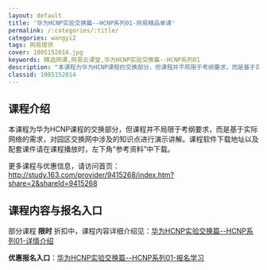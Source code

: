 ```yaml
---
layout: default
title: '华为HCNP实验交换篇--HCNP系列01-网易精品单课'
permalink: /:categories/:title/
categories: wangyi2
tags: 网易提供
cover: 1005152014.jpg
keywords: 精选网课,网易云课堂,华为HCNP实验交换篇--HCNP系列01
description: "本课程为华为HCNP课程的交换部分，但课程并不局限于考纲要求，而是基于实际网络的需求，对园区交换网中涉及的知识点进行演示讲解。课程软件下载地址以及配套课件请在课程播放时，左下角“参考资料”中"
classid: 1005152014
---
```


## 课程介绍

本课程为华为HCNP课程的交换部分，但课程并不局限于考纲要求，而是基于实际网络的需求，对园区交换网中涉及的知识点进行演示讲解。课程软件下载地址以及配套课件请在课程播放时，左下角“参考资料”中下载。

更多课程与优惠信息，请访问首页：
http://study.163.com/provider/9415268/index.htm?share=2&shareId=9415268

## 课程内容与报名入口

部分课程 **限时** 折扣中，课程内容详细介绍见：[华为HCNP实验交换篇--HCNP系列01-详情介绍](https://study.163.com/course/introduction/1005152014.htm?share=1&shareId=1025206652&utm_campaign=share&utm_medium=iphoneShare&utm_source=&utm_u=1025206652)

**优惠报名入口**：[华为HCNP实验交换篇--HCNP系列01-报名学习](https://study.163.com/course/introduction/1005152014.htm?share=1&shareId=1025206652&utm_campaign=share&utm_medium=iphoneShare&utm_source=&utm_u=1025206652)

